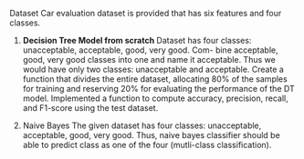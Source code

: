 Dataset
Car evaluation dataset is provided that has six features and four classes.
1. **Decision Tree Model from scratch**
Dataset has four classes: unacceptable, acceptable, good, very good. Com- bine acceptable, good, very good classes into one and name it acceptable. Thus we would have only two classes: unacceptable and acceptable.
Create a function that divides the entire dataset, allocating 80% of the samples for training and reserving 20% for evaluating the performance of the DT model.
Implemented a function to compute accuracy, precision, recall, and F1-score using the test dataset.


2. Naive Bayes
The given dataset has four classes: unacceptable, acceptable, good, very good. Thus, naive bayes classifier should be able to predict class as one of the four (mutli-class classification).
